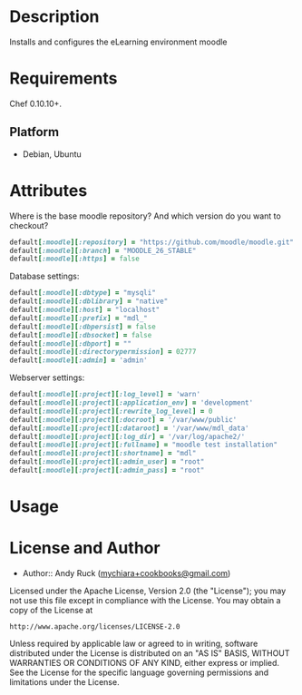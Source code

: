Description
===========

Installs and configures the eLearning environment moodle

Requirements
============

Chef 0.10.10+.

Platform
--------

* Debian, Ubuntu


Attributes
==========
Where is the base moodle repository?
And which version do you want to checkout?

```ruby
default[:moodle][:repository] = "https://github.com/moodle/moodle.git"
default[:moodle][:branch] = "MOODLE_26_STABLE"
default[:moodle][:https] = false
```

Database settings:
```ruby
default[:moodle][:dbtype] = "mysqli"
default[:moodle][:dblibrary] = "native"
default[:moodle][:host] = "localhost"
default[:moodle][:prefix] = "mdl_"
default[:moodle][:dbpersist] = false
default[:moodle][:dbsocket] = false
default[:moodle][:dbport] = ""
default[:moodle][:directorypermission] = 02777
default[:moodle][:admin] = 'admin'
```

Webserver settings:
```ruby
default[:moodle][:project][:log_level] = 'warn'
default[:moodle][:project][:application_env] = 'development'
default[:moodle][:project][:rewrite_log_level] = 0
default[:moodle][:project][:docroot] = '/var/www/public'
default[:moodle][:project][:dataroot] = '/var/www/mdl_data'
default[:moodle][:project][:log_dir] = '/var/log/apache2/'
default[:moodle][:project][:fullname] = "moodle test installation"
default[:moodle][:project][:shortname] = "mdl"
default[:moodle][:project][:admin_user] = "root"
default[:moodle][:project][:admin_pass] = "root"
```

Usage
=====

License and Author
==================

- Author:: Andy Ruck (<mychiara+cookbooks@gmail.com>)

Licensed under the Apache License, Version 2.0 (the "License");
you may not use this file except in compliance with the License.
You may obtain a copy of the License at

    http://www.apache.org/licenses/LICENSE-2.0

Unless required by applicable law or agreed to in writing, software
distributed under the License is distributed on an "AS IS" BASIS,
WITHOUT WARRANTIES OR CONDITIONS OF ANY KIND, either express or implied.
See the License for the specific language governing permissions and
limitations under the License.

